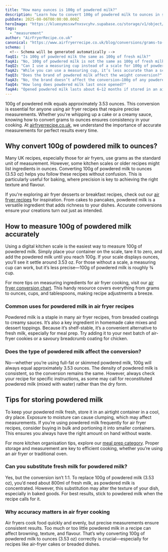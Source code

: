 ```yaml
---
title: "How many ounces is 100g of powdered milk?"
description: "Learn how to convert 100g of powdered milk to ounces in seconds. Perfect for air fryer recipes and precise measurements in the UK."
pubDate: 2025-08-06T00:00:00.000Z
heroImage: "https://klueoymssxwfnxsvcyhv.supabase.co/storage/v1/object/public/Shmucket/how-many-ounces-is-100g-powdered-milk.webp"
tags:
  - "measurement"
author: "AirFryerRecipe.co.uk"
canonical: "https://www.airfryerrecipe.co.uk/blog/conversions/grams-to-ounces/how-many-ounces-is-100g-powdered-milk"
schema: |
  <!-- Schema will be generated automatically -->
faqQ1: "Is 100g of powdered milk the same as 100g of fresh milk?"
faqA1: "No, 100g of powdered milk is not the same as 100g of fresh milk. Powdered milk is concentrated and dehydrated, so it has a much higher milk solids content. To reconstitute powdered milk, you typically mix it with water, which dilutes it back to a consistency similar to fresh milk."
faqQ2: "Can I use a measuring cup instead of a scale for 100g of powdered milk?"
faqA2: "While you can use a measuring cup, it’s less accurate than a scale. Approximately 100g of powdered milk equals ¾ cup, but this can vary slightly depending on how tightly packed the powder is. For precise results, especially in baking, a digital scale is recommended."
faqQ3: "Does the brand of powdered milk affect the weight conversion?"
faqA3: "No, the brand doesn’t affect the conversion—100g of any powdered milk will always be roughly 3.53 ounces. However, some brands may have slight differences in texture or density, so it’s best to measure by weight for accuracy."
faqQ4: "How long does powdered milk last once opened?"
faqA4: "Opened powdered milk lasts about 6–12 months if stored in an airtight container in a cool, dry place. Moisture or heat can shorten its shelf life, so proper storage is key. Always check for clumping or off smells before using it in recipes."
---
```

<p>100g of powdered milk equals approximately 3.53 ounces. This conversion is essential for anyone using air fryer recipes that require precise measurements. Whether you're whipping up a cake or a creamy sauce, knowing how to convert grams to ounces ensures consistency in your cooking. At <a href=https://www.airfryerrecipe.co.uk>airfryerrecipe.co.uk</a>, we understand the importance of accurate measurements for perfect results every time.</p>

<h2>Why convert 100g of powdered milk to ounces?</h2>  
<p>Many UK recipes, especially those for air fryers, use grams as the standard unit of measurement. However, some kitchen scales or older recipes might list ingredients in ounces. Converting 100g of powdered milk to ounces (3.53 oz) helps you follow these recipes without confusion. This is particularly useful for baking, where precision is key to achieving the right texture and flavour.</p>  
<p>If you're exploring air fryer desserts or breakfast recipes, check out our <a href=https://www.airfryerrecipe.co.uk/recipes>air fryer recipes</a> for inspiration. From cakes to pancakes, powdered milk is a versatile ingredient that adds richness to your dishes. Accurate conversions ensure your creations turn out just as intended.</p>  

<h2>How to measure 100g of powdered milk accurately</h2>  
<p>Using a digital kitchen scale is the easiest way to measure 100g of powdered milk. Simply place your container on the scale, tare it to zero, and add the powdered milk until you reach 100g. If your scale displays ounces, you’ll see it settle around 3.53 oz. For those without a scale, a measuring cup can work, but it’s less precise—100g of powdered milk is roughly ¾ cup.</p>  
<p>For more tips on measuring ingredients for air fryer cooking, visit our <a href=https://www.airfryerrecipe.co.uk/air-fryer-conversion-chart>air fryer conversion chart</a>. This handy resource covers everything from grams to ounces, cups, and tablespoons, making recipe adjustments a breeze.</p>  

<h3>Common uses for powdered milk in air fryer recipes</h3>  
<p>Powdered milk is a staple in many air fryer recipes, from breaded coatings to creamy sauces. It’s also a key ingredient in homemade cake mixes and dessert toppings. Because it’s shelf-stable, it’s a convenient alternative to fresh milk, especially for meal prep. Try adding it to your next batch of air-fryer cookies or a savoury breadcrumb coating for chicken.</p>  

<h3>Does the type of powdered milk affect the conversion?</h3>  
<p>No—whether you’re using full-fat or skimmed powdered milk, 100g will always equal approximately 3.53 ounces. The density of powdered milk is consistent, so the conversion remains the same. However, always check your recipe for specific instructions, as some may call for reconstituted powdered milk (mixed with water) rather than the dry form.</p>  

<h2>Tips for storing powdered milk</h2>  
<p>To keep your powdered milk fresh, store it in an airtight container in a cool, dry place. Exposure to moisture can cause clumping, which may affect measurements. If you’re using powdered milk frequently for air fryer recipes, consider buying in bulk and portioning it into smaller containers. This ensures you always have the right amount on hand without waste.</p>  
<p>For more kitchen organisation tips, explore our <a href=https://www.airfryerrecipe.co.uk/recipe-category/meal-prep>meal prep category</a>. Proper storage and measurement are key to efficient cooking, whether you’re using an air fryer or traditional oven.</p>  

<h3>Can you substitute fresh milk for powdered milk?</h3>  
<p>Yes, but the conversion isn’t 1:1. To replace 100g of powdered milk (3.53 oz), you’d need about 800ml of fresh milk, as powdered milk is concentrated. However, this substitution may alter the texture of your dish, especially in baked goods. For best results, stick to powdered milk when the recipe calls for it.</p>  

<h3>Why accuracy matters in air fryer cooking</h3>  
<p>Air fryers cook food quickly and evenly, but precise measurements ensure consistent results. Too much or too little powdered milk in a recipe can affect browning, texture, and flavour. That’s why converting 100g of powdered milk to ounces (3.53 oz) correctly is crucial—especially for recipes like air-fryer cakes or breaded dishes.</p>
